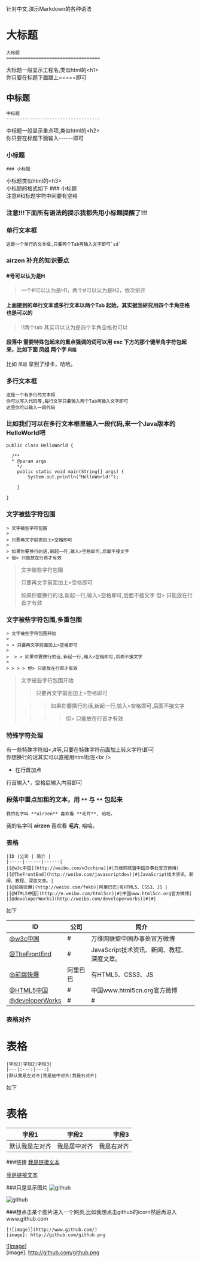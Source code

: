 针对中文,演示Markdown的各种语法




  
大标题
===================================

	大标题
	===================================

  大标题一般显示工程名,类似html的\<h1\><br />
  你只要在标题下面跟上=====即可

  
中标题
-----------------------------------

	中标题
	-----------------------------------

  中标题一般显示重点项,类似html的\<h2\><br />
  你只要在标题下面输入------即可
  
### 小标题

	### 小标题

  小标题类似html的\<h3\><br />
  小标题的格式如下 ### 小标题<br />
  注意#和标题字符中间要有空格

### 注意!!!下面所有语法的提示我都先用小标题提醒了!!! 

### 单行文本框
    这是一个单行的文本框,只要两个Tab再输入文字即可`sd`

### airzen 补充的知识要点 

#### #号可以认为是H
> 一个#可以认为是H1，两个#可以认为是H2，依次排开

#### 上面提到的单行文本或多行文本以两个Tab 起始，其实据我研究用四个半角空格也是可以的
> !!两个tab 其实可以认为是四个半角空格也可以

#### 段落中 需要特殊包起来的重点强调的词可以用 esc 下方的那个键半角字符包起来，比如下面 凤姐 两个字 `凤姐`

比如 `凤姐` 拿到了绿卡，哈哈。

### 多行文本框  
    这是一个有多行的文本框
    你可以写入代码等,每行文字只要输入两个Tab再输入文字即可
    这里你可以输入一段代码

### 比如我们可以在多行文本框里输入一段代码,来一个Java版本的HelloWorld吧
    public class HelloWorld {

      /**
      * @param args
	    */
	    public static void main(String[] args) {
		    System.out.println("HelloWorld!");

	    }

    }

### 文字被些字符包围

	> 文字被些字符包围
	>
	> 只要再文字前面加上>空格即可
	>
	> 如果你要换行的话,新起一行,输入>空格即可,后面不接文字
	> 但> 只能放在行首才有效

> 文字被些字符包围
>
> 只要再文字前面加上>空格即可
>
> 如果你要换行的话,新起一行,输入>空格即可,后面不接文字
> 但> 只能放在行首才有效

### 文字被些字符包围,多重包围

	> 文字被些字符包围开始
	>
	> > 只要再文字前面加上>空格即可
	>
	>  > > 如果你要换行的话,新起一行,输入>空格即可,后面不接文字
	>
	> > > > 但> 只能放在行首才有效

> 文字被些字符包围开始
>
> > 只要再文字前面加上>空格即可
>
>  > > 如果你要换行的话,新起一行,输入>空格即可,后面不接文字
>
> > > > 但> 只能放在行首才有效

### 特殊字符处理
有一些特殊字符如<,#等,只要在特殊字符前面加上转义字符\即可<br />
你想换行的话其实可以直接用html标签\<br /\>



* 在行首加点

行首输入*，空格后输入内容即可
    
### 段落中重点加粗的文本，用 `**` 与 `**` 包起来

	我的名字叫 **airzen** 喜欢看 **毛片**, 哈哈。

我的名字叫 **airzen** 喜欢看 **毛片**, 哈哈。

### 表格 


	|ID |公司 | 简介 |
	|-----|------|------|
	|[@w3c中国](http://weibo.com/w3cchina)|#|万维网联盟中国办事处官方微博|
	|[@TheFrontEnd](http://weibo.com/javascriptdev)|#|JavaScript技术资讯、新闻、教程、深度文章。|
	|[@前端快爆](http://weibo.com/fekb)|阿里巴巴|有HTML5、CSS3、JS |
	|[@HTML5中国](http://e.weibo.com/html5cn)|#|中国www.html5cn.org官方微博|
	|[@developerWorks](http://weibo.com/developerworks)|#|#|

如下

|ID |公司 | 简介 |
|-----|------|------|
|[@w3c中国](http://weibo.com/w3cchina)|#|万维网联盟中国办事处官方微博|
|[@TheFrontEnd](http://weibo.com/javascriptdev)|#|JavaScript技术资讯、新闻、教程、深度文章。|
|[@前端快爆](http://weibo.com/fekb)|阿里巴巴|有HTML5、CSS3、JS |
|[@HTML5中国](http://e.weibo.com/html5cn)|#|中国www.html5cn.org官方微博|
|[@developerWorks](http://weibo.com/developerworks)|#|#|

### 表格对齐
表格
====================
	|字段1|字段2|字段3|
	|---|:---:|---:|
	|默认我是左对齐|我是居中对齐|我是右对齐|

如下

表格
====================
|字段1|字段2|字段3|
|---|:---:|---:|
|默认我是左对齐|我是居中对齐|我是右对齐|

###链接
	[我是链接文本](http://www.xx.com)

[我是链接文本](http://www.xx.com)


###只是显示图片 
    ![github](http://github.com/unicorn.png "alt 提示") 
    
![github](http://github.com/unicorn.png "alt 提示")  
  
###想点击某个图片进入一个网页,比如我想点击github的icorn然后再进入www.github.com  

	[![image]](http://www.github.com/)  
	[image]: http://github.com/github.png

[![image]](http://www.github.com/)  
[image]: http://github.com/github.png
